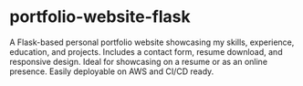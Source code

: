 # portfolio-website-flask
A Flask-based personal portfolio website showcasing my skills, experience, education, and projects. Includes a contact form, resume download, and responsive design. Ideal for showcasing on a resume or as an online presence. Easily deployable on AWS and CI/CD ready.

